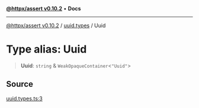 [**@httpx/assert v0.10.2**](../../README.md) • **Docs**

***

[@httpx/assert v0.10.2](../../README.md) / [uuid.types](../README.md) / Uuid

# Type alias: Uuid

> **Uuid**: `string` & `WeakOpaqueContainer`\<`"Uuid"`\>

## Source

[uuid.types.ts:3](https://github.com/belgattitude/httpx/blob/9872a04f73c192beff5f4b4d63a156ff5269c00c/packages/assert/src/uuid.types.ts#L3)
